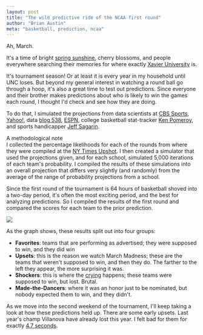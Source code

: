 ```yaml
---
layout: post
title: "The wild predictive ride of the NCAA first round"
author: "Brian Austin"
meta: "basketball, prediction, ncaa"
---
```

Ah, March.

It's a time of bright [spring sunshine](http://www.accuweather.com/en/weather-news/noreaster-shuts-down-travel-threatens-to-unleash-blizzard-conditions-in-at-least-8-states/70001093), cherry blossoms, and people everywhere searching their memories for where exactly [Xavier University](https://en.wikipedia.org/wiki/Xavier_University "Cincinnati") is.

It's tournament season! Or at least it is every year in my household until UNC loses. But beyond my general interest in watching a round ball go through a hoop, it's also a great time to test out predictions. Since everyone and their brother makes predictions about who is likely to win the games each round, I thought I'd check and see how they are doing.

To do that, I simulated the projections from data scientists at [CBS Sports](http://www.cbssports.com/college-basketball/bracketology/), [Yahoo!](https://sports.yahoo.com/m/66607537-5012-36a0-8694-65a0522cf6c1/ss_2017-ncaa-tournament-bracket.html), data [blog 538](https://projects.fivethirtyeight.com/2017-march-madness-predictions/), [ESPN](http://www.espn.com/mens-college-basketball/bracketology), college basketball stat-tracker [Ken Pomeroy](http://kenpom.com/), and sports handicapper [Jeff Sagarin](http://sagarin.com/sports/cbsend.htm).

<describe><summary>
A methodological note</summary>
I collected the percentage likelihoods for each of the rounds from where they were compiled at the [NY Times Upshot](https://www.nytimes.com/interactive/2017/03/13/upshot/ncaa-bracket-super-table.html). I then created a simulator that used the projections given, and for each school, simulated 5,000 iterations of each team's probability. I compiled the results of these simulations into an overall projection that differs very slightly (and randomly) from the average of the range of probability projections from a school.
</describe>

Since the first round of the tournament is 64 hours of basketball shoved into a two-day period, it's often the most exciting period, and the best for analyzing predictions. So I compiled the results of the first round and compared the scores for each team to the prior prediction.

![](files/Users/austinbrian/dev/blog/posts/NCAA_rd1_scatter_labeled.png)

As the graph shows, these results split out into four groups:
* **Favorites**: teams that are performing as advertised; they were supposed to win, and they did win
* **Upsets**: this is the reason we watch March Madness; these are the teams that weren't supposed to win, and then they do. The farther to the left they appear, the more surprising it was.
* **Shockers**: this is where the [crying](files/Users/austinbrian/Dropbox/pictures/Gifs/crying_picollo_girl.gif) happens; these teams were supposed to win, but lost. Brutal.
* **Made-the-Dancers**: where it was an honor just to be nominated, but nobody expected them to win, and they didn't.

As we move into the second weekend of the tournament, I'll keep taking a look at how these predictions held up. There are some early upsets. Last year's champ Villanova have already lost this year. I felt bad for them for exactly [4.7 seconds](https://www.youtube.com/watch?v=EMHoGRp1QrE).
